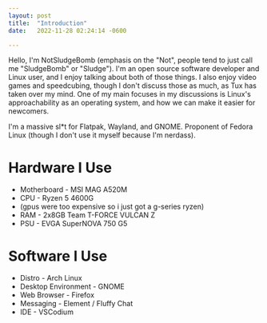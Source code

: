```yaml
---
layout: post
title:  "Introduction"
date:   2022-11-28 02:24:14 -0600

---
```

Hello, I'm NotSludgeBomb (emphasis on the "Not", people tend to just call me "SludgeBomb" or "Sludge").
I'm an open source software developer and Linux user, and I enjoy talking about both of those things.
I also enjoy video games and speedcubing, though I don't discuss those as much, as Tux has taken over my mind.
One of my main focuses in my discussions is Linux's approachability as an operating system, 
and how we can make it easier for newcomers.

I'm a massive sl\*t for Flatpak, Wayland, and GNOME. Proponent of Fedora Linux (though I don't use it
myself because I'm nerdass).

# Hardware I Use

* Motherboard - MSI MAG A520M
* CPU - Ryzen 5 4600G
* (gpus were too expensive so i just got a g-series ryzen)
* RAM - 2x8GB Team T-FORCE VULCAN Z
* PSU - EVGA SuperNOVA 750 G5

# Software I Use

* Distro - Arch Linux
* Desktop Environment - GNOME
* Web Browser - Firefox
* Messaging - Element / Fluffy Chat
* IDE - VSCodium